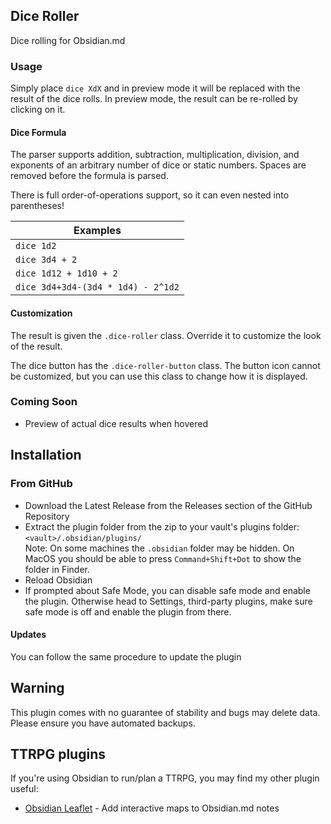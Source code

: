## Dice Roller
Dice rolling for Obsidian.md

### Usage
Simply place ```dice XdX``` and in preview mode it will be replaced with the result of the dice rolls. In preview mode, the result can be re-rolled by clicking on it.

#### Dice Formula

The parser supports addition, subtraction, multiplication, division, and exponents of an arbitrary number of dice or static numbers. Spaces are removed before the formula is parsed.

There is full order-of-operations support, so it can even nested into parentheses!

| Examples                            |
| ----------------------------------- |
| ```dice 1d2```                         |
| ```dice 3d4 + 2```                    |
| ```dice 1d12 + 1d10 + 2```             |
| ```dice 3d4+3d4-(3d4 * 1d4) - 2^1d2``` |

#### Customization

The result is given the `.dice-roller` class. Override it to customize the look of the result.

The dice button has the `.dice-roller-button` class. The button icon cannot be customized, but you can use this class to change how it is displayed.

### Coming Soon

- Preview of actual dice results when hovered
## Installation


### From GitHub
- Download the Latest Release from the Releases section of the GitHub Repository
- Extract the plugin folder from the zip to your vault's plugins folder: `<vault>/.obsidian/plugins/`  
Note: On some machines the `.obsidian` folder may be hidden. On MacOS you should be able to press `Command+Shift+Dot` to show the folder in Finder.
- Reload Obsidian
- If prompted about Safe Mode, you can disable safe mode and enable the plugin.
Otherwise head to Settings, third-party plugins, make sure safe mode is off and
enable the plugin from there.

#### Updates
You can follow the same procedure to update the plugin

## Warning

This plugin comes with no guarantee of stability and bugs may delete data.
Please ensure you have automated backups.
## TTRPG plugins

If you're using Obsidian to run/plan a TTRPG, you may find my other plugin useful:

- [Obsidian Leaflet](https://github.com/valentine195/obsidian-leaflet-plugin) - Add interactive maps to Obsidian.md notes
   

